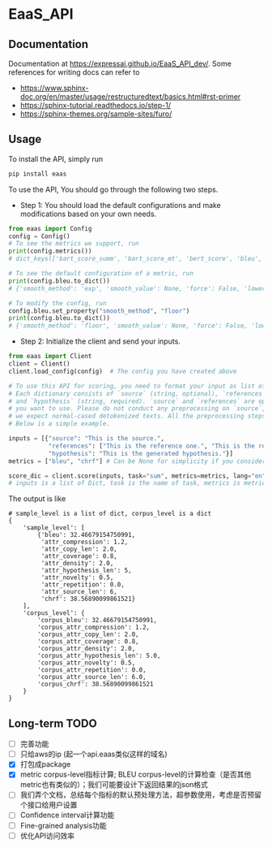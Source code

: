 # EaaS_API

## Documentation
Documentation at https://expressai.github.io/EaaS_API_dev/. Some references for writing docs can refer to
- https://www.sphinx-doc.org/en/master/usage/restructuredtext/basics.html#rst-primer
- https://sphinx-tutorial.readthedocs.io/step-1/
- https://sphinx-themes.org/sample-sites/furo/

## Usage
To install the API, simply run
```bash
pip install eaas
```

To use the API, You should go through the following two steps.
- Step 1: You should load the default configurations and make modifications based on your own needs.
```python
from eaas import Config
config = Config()
# To see the metrics we support, run
print(config.metrics())
# dict_keys(['bart_score_summ', 'bart_score_mt', 'bert_score', 'bleu', 'chrf', 'comet', 'comet_qe', 'mover_score', 'prism', 'prism_qe', 'rouge1', 'rouge2', 'rougeL'])

# To see the default configuration of a metric, run
print(config.bleu.to_dict())
# {'smooth_method': 'exp', 'smooth_value': None, 'force': False, 'lowercase': False, 'use_effective_order': False}

# To modify the config, run
config.bleu.set_property("smooth_method", "floor")
print(config.bleu.to_dict())
# {'smooth_method': 'floor', 'smooth_value': None, 'force': False, 'lowercase': False, 'use_effective_order': False}
```
- Step 2: Initialize the client and send your inputs.
```python
from eaas import Client
client = Client()
client.load_config(config)  # The config you have created above

# To use this API for scoring, you need to format your input as list of dictionary. 
# Each dictionary consists of `source` (string, optional), `references` (list of string, optional) 
# and `hypothesis` (string, required). `source` and `references` are optional based on the metrics 
# you want to use. Please do not conduct any preprocessing on `source`, `references` or `hypothesis`, 
# we expect normal-cased detokenized texts. All the preprocessing steps are taken by the metrics. 
# Below is a simple example.

inputs = [{"source": "This is the source.", 
           "references": ["This is the reference one.", "This is the reference two."],
           "hypothesis": "This is the generated hypothesis."}]
metrics = ["bleu", "chrf"] # Can be None for simplicity if you consider using all metrics

score_dic = client.score(inputs, task="sum", metrics=metrics, lang="en") 
# inputs is a list of Dict, task is the name of task, metrics is metric list, lang is the two-letter code language
```



The output is like
```
# sample_level is a list of dict, corpus_level is a dict
{
    'sample_level': [
        {'bleu': 32.46679154750991,
         'attr_compression': 1.2,
         'attr_copy_len': 2.0,
         'attr_coverage': 0.8,
         'attr_density': 2.0,
         'attr_hypothesis_len': 5,
         'attr_novelty': 0.5,
         'attr_repetition': 0.0,
         'attr_source_len': 6,
         'chrf': 38.56890099861521}
    ],
    'corpus_level': {
        'corpus_bleu': 32.46679154750991,
        'corpus_attr_compression': 1.2,
        'corpus_attr_copy_len': 2.0,
        'corpus_attr_coverage': 0.8,
        'corpus_attr_density': 2.0,
        'corpus_attr_hypothesis_len': 5.0,
        'corpus_attr_novelty': 0.5,
        'corpus_attr_repetition': 0.0,
        'corpus_attr_source_len': 6.0,
        'corpus_chrf': 38.56890099861521
    }
}
```


## Long-term TODO
- [ ] 完善功能
- [ ] 只给aws的ip (起一个api.eaas类似这样的域名)
- [X] 打包成package
- [X] metric corpus-level指标计算; BLEU corpus-level的计算检查（是否其他metric也有类似的）；我们可能要设计下返回结果的json格式
- [ ] 我们弄个文档，总结每个指标的默认预处理方法，超参数使用，考虑是否预留个接口给用户设置
- [ ] Confidence interval计算功能
- [ ] Fine-grained analysis功能
- [ ] 优化API访问效率
